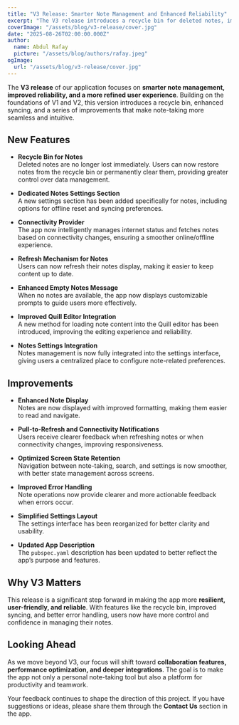 ```yaml
---
title: "V3 Release: Smarter Note Management and Enhanced Reliability"
excerpt: "The V3 release introduces a recycle bin for deleted notes, improved syncing, offline management, and a more polished note-taking experience with better formatting, error handling, and navigation."
coverImage: "/assets/blog/v3-release/cover.jpg"
date: "2025-08-26T02:00:00.000Z"
author:
  name: Abdul Rafay
  picture: "/assets/blog/authors/rafay.jpeg"
ogImage:
  url: "/assets/blog/v3-release/cover.jpg"
---
```


The **V3 release** of our application focuses on **smarter note management, improved reliability, and a more refined user experience**. Building on the foundations of V1 and V2, this version introduces a recycle bin, enhanced syncing, and a series of improvements that make note-taking more seamless and intuitive.  

## New Features  

- **Recycle Bin for Notes**  
  Deleted notes are no longer lost immediately. Users can now restore notes from the recycle bin or permanently clear them, providing greater control over data management.  

- **Dedicated Notes Settings Section**  
  A new settings section has been added specifically for notes, including options for offline reset and syncing preferences.  

- **Connectivity Provider**  
  The app now intelligently manages internet status and fetches notes based on connectivity changes, ensuring a smoother online/offline experience.  

- **Refresh Mechanism for Notes**  
  Users can now refresh their notes display, making it easier to keep content up to date.  

- **Enhanced Empty Notes Message**  
  When no notes are available, the app now displays customizable prompts to guide users more effectively.  

- **Improved Quill Editor Integration**  
  A new method for loading note content into the Quill editor has been introduced, improving the editing experience and reliability.  

- **Notes Settings Integration**  
  Notes management is now fully integrated into the settings interface, giving users a centralized place to configure note-related preferences.  



## Improvements  

- **Enhanced Note Display**  
  Notes are now displayed with improved formatting, making them easier to read and navigate.  

- **Pull-to-Refresh and Connectivity Notifications**  
  Users receive clearer feedback when refreshing notes or when connectivity changes, improving responsiveness.  

- **Optimized Screen State Retention**  
  Navigation between note-taking, search, and settings is now smoother, with better state management across screens.  

- **Improved Error Handling**  
  Note operations now provide clearer and more actionable feedback when errors occur.  

- **Simplified Settings Layout**  
  The settings interface has been reorganized for better clarity and usability.  

- **Updated App Description**  
  The `pubspec.yaml` description has been updated to better reflect the app’s purpose and features.  



## Why V3 Matters  

This release is a significant step forward in making the app more **resilient, user-friendly, and reliable**. With features like the recycle bin, improved syncing, and better error handling, users now have more control and confidence in managing their notes.  


## Looking Ahead  

As we move beyond V3, our focus will shift toward **collaboration features, performance optimization, and deeper integrations**. The goal is to make the app not only a personal note-taking tool but also a platform for productivity and teamwork.  


Your feedback continues to shape the direction of this project. If you have suggestions or ideas, please share them through the **Contact Us** section in the app.